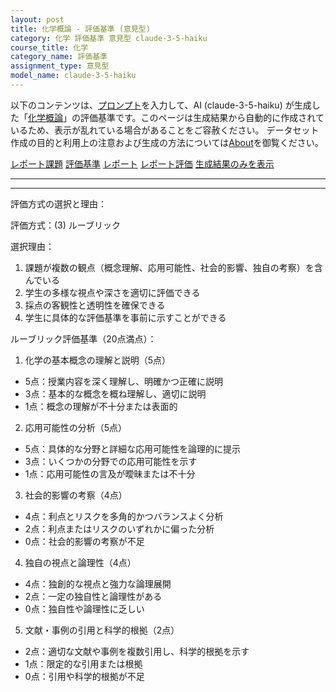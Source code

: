 ```yaml
---
layout: post
title: 化学概論 - 評価基準 (意見型)
category: 化学 評価基準 意見型 claude-3-5-haiku
course_title: 化学
category_name: 評価基準
assignment_type: 意見型
model_name: claude-3-5-haiku
---
```


以下のコンテンツは、[プロンプト](http://127.0.0.1:8000/generated/化学/claude-3-5-haiku/prompt_評価基準-意見型.md)を入力して、AI (claude-3-5-haiku) が生成した「[化学概論](/contents/化学/)」の評価基準です。このページは生成結果から自動的に作成されているため、表示が乱れている場合があることをご容赦ください。
データセット作成の目的と利用上の注意および生成の方法については[About](/About)を御覧ください。

[レポート課題](../レポート課題-意見型)
[評価基準](../評価基準-意見型)
[レポート](../レポート-意見型)
[レポート評価](../レポート評価-意見型)
[生成結果のみを表示](http://127.0.0.1:8000/generated/化学/claude-3-5-haiku/評価基準-意見型.md)
  

***
***
  
評価方式の選択と理由：

評価方式：(3) ルーブリック

選択理由：
1. 課題が複数の観点（概念理解、応用可能性、社会的影響、独自の考察）を含んでいる
2. 学生の多様な視点や深さを適切に評価できる
3. 採点の客観性と透明性を確保できる
4. 学生に具体的な評価基準を事前に示すことができる

ルーブリック評価基準（20点満点）：

1. 化学の基本概念の理解と説明（5点）
- 5点：授業内容を深く理解し、明確かつ正確に説明
- 3点：基本的な概念を概ね理解し、適切に説明
- 1点：概念の理解が不十分または表面的

2. 応用可能性の分析（5点）
- 5点：具体的な分野と詳細な応用可能性を論理的に提示
- 3点：いくつかの分野での応用可能性を示す
- 1点：応用可能性の言及が曖昧または不十分

3. 社会的影響の考察（4点）
- 4点：利点とリスクを多角的かつバランスよく分析
- 2点：利点またはリスクのいずれかに偏った分析
- 0点：社会的影響の考察が不足

4. 独自の視点と論理性（4点）
- 4点：独創的な視点と強力な論理展開
- 2点：一定の独自性と論理性がある
- 0点：独自性や論理性に乏しい

5. 文献・事例の引用と科学的根拠（2点）
- 2点：適切な文献や事例を複数引用し、科学的根拠を示す
- 1点：限定的な引用または根拠
- 0点：引用や科学的根拠が不足
